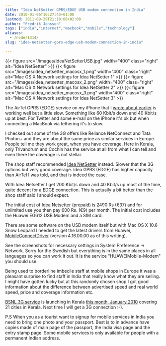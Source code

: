 ```yaml
---
title: "Idea NetSetter GPRS/EDGE USB modem connection in India"
date: 2010-01-06T10:27:43+01:00
lastmod: 2011-09-29T21:10:00+02:00
author: "Fredrik Jonsson"
tags: ["india","internet","macbook","mobile","technology"]
aliases:
  - /node/1314/
slug: "idea-netsetter-gprs-edge-usb-modem-connection-in-india"

---
```


{{< figure src="/images/IdeaNetSetterUSB.jpg" width="400" class="right" alt="Idea NetSetter" >}}
{{< figure src="/images/idea_netsetter_macosx_1.png" width="400" class="right" alt="Mac OS X Network settings for Idea NetSetter 1" >}}
{{< figure src="/images/idea_netsetter_macosx_2.png" width="400" class="right" alt="Mac OS X Network settings for Idea NetSetter 2" >}}
{{< figure src="/images/idea_netsetter_macosx_3.png" width="400" class="right" alt="Mac OS X Network settings for Idea NetSetter 3" >}}

The AirTel GPRS (EDGE) service on my iPhone that I [wrote about earlier](/node/1288) is working well but a little slow. Something like 60 Kbit/s down and 40 Kbit/s up at best. For Twitter and some e-mail on the iPhone it's ok but when connecting a MacBook via tethering it's to slow.

I checked out some of the 3G offers like Reliance NetConnect and Tata Photon+ and they are about the same price as similar services in Europe. People tell me they work great, when you have coverage. Here in Kerala, only Trivandrum and Cochin has the service at all from what I can tell and even there the coverage is not stellar.

The shop staff recommended [Idea NetSetter](http://www.ideacellular.com:80/IDEA.portal?_nfpb=true&_pageLabel=IDEA_Page_GPRS) instead. Slower that the 3G options but very good coverage. Idea GPRS (EDGE) has higher capacity than AirTel I was told, and that is indeed the case.

With Idea Netsetter I get 200 Kbit/s down and 40 Kbit/s up most of the time, quite decent for a EDGE connection. This is actually a bit better than the shop staff said I should expect.

The initial cost of Idea Netsetter (prepaid) is 2490 Rs (€37) and for unlimited use you then pay 600 Rs. (€9) per month. The initial cost includes the Huawei EG612 USB Modem and a SIM card.

There are some software on the USB modem itself but with Mac OS X 10.6 Snow Leopard I needed to get the latest drivers from Huawei, [MobileConnectDriver](http://www.huaweidevice.com/resource/mini/200910149695/testmobile1014/index.html?directoryId=3874&treeId=0) (version 4.16.00.00 as of this writing).

See the screenshots for necessary settings in System Preference -> Network. Sorry for the Swedish but everything is in the same places in all languages so you can work it out. It is the service "HUAWEIMobile-Modem" you should use.

Being used to borderline imbecile staff at mobile shops in Europe it was a pleasant surprise to find staff in India that really know what they are selling. I might have gotten lucky but at this randomly chosen shop I got good information about the difference between advertised speed and real world speed, price and coverage information etc.

[BSNL 3G service](http://bsnl.in/service/3G/3GHomepage.htm) is launching in Kerala [this month, January 2010](http://www.dnaindia.com/money/report_bsnl-to-launch-3g-services-in-kerala-from-january-4_1330161) covering 21 cities in Kerala. Next time I will get a 3G connection :-).

P.S When you as a tourist want to signup for mobile services in India you need to bring one photo and your passport. Best is to in advance have copies made of main page of the passport, the India visa page and the entry stamp page. Some mobile services is only available for people with a permanent Indian address.

